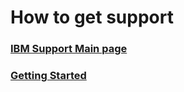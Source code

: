# How to get support

### [IBM Support Main page](https://www.ibm.com/mysupport/s/?language=en_US)
### [Getting Started](https://www.ibm.com/mysupport/s/article/Getting-Started-Guide?language=en_US)

